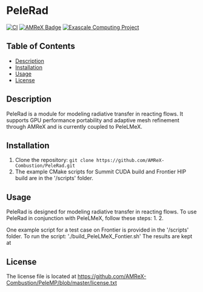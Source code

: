 # PeleRad

[![CI](https://github.com/AMReX-Combustion/PeleRad/actions/workflows/linux.yml/badge.svg)](https://github.com/AMReX-Combustion/PeleRad)
[![AMReX Badge](https://img.shields.io/static/v1?label=%22powered%20by%22&message=%22AMReX%22&color=%22blue%22)](https://amrex-codes.github.io/amrex/)
[![Exascale Computing Project](https://img.shields.io/badge/supported%20by-ECP-blue)](https://www.exascaleproject.org/research-project/combustion-pele/)

## Table of Contents
- [Description](#description)
- [Installation](#installation)
- [Usage](#usage)
- [License](#license)

## Description
PeleRad is a module for modeling radiative transfer in reacting flows. It supports GPU performance portability and adaptive mesh refinement through AMReX and is currently coupled to PeleLMeX.

## Installation
1. Clone the repository: `git clone https://github.com/AMReX-Combustion/PeleRad.git`
2. The example CMake scripts for Summit CUDA build and Frontier HIP build are in the '/scripts' folder.

## Usage
PeleRad is designed for modeling radiative transfer in reacting flows. To use PeleRad in conjunction with PeleLMeX, follow these steps:
1.
2.

One example script for a test case on Frontier is provided in the '/scripts' folder.
To run the script:
'./build_PeleLMeX_Fontier.sh'
The results are kept at 

## License
The license file is located at
https://github.com/AMReX-Combustion/PeleMP/blob/master/license.txt


